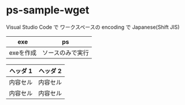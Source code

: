 # ps-sample-wget
Visual Studio Code で ワークスペースの encoding で Japanese(Shift JIS)

| exe| ps|
| ------------- | ------------- |
| exeを作成| ソースのみで実行|

| ヘッダ 1 | ヘッダ 2 |
| ------------- | ------------- |
| 内容セル  | 内容セル  |
| 内容セル  | 内容セル  |
